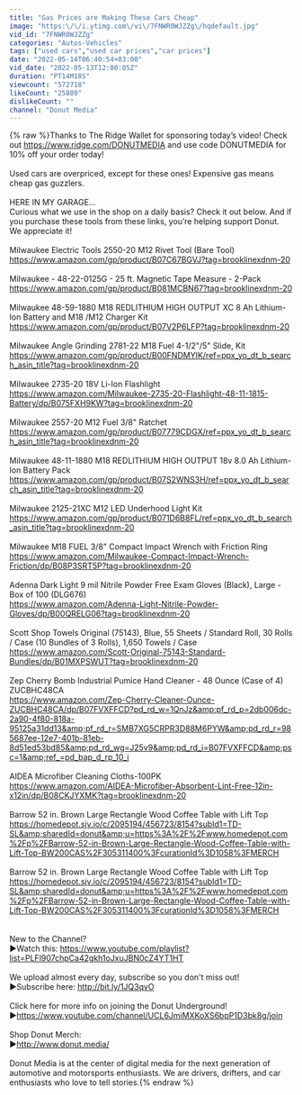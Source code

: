 ```yaml
---
title: "Gas Prices are Making These Cars Cheap"
image: "https:\/\/i.ytimg.com\/vi\/7FNWR0WJZZg\/hqdefault.jpg"
vid_id: "7FNWR0WJZZg"
categories: "Autos-Vehicles"
tags: ["used cars","used car prices","car prices"]
date: "2022-05-14T06:40:54+03:00"
vid_date: "2022-05-13T12:00:05Z"
duration: "PT14M18S"
viewcount: "572718"
likeCount: "25889"
dislikeCount: ""
channel: "Donut Media"
---
```

{% raw %}Thanks to The Ridge Wallet for sponsoring today’s video! Check out <a rel="nofollow" target="blank" href="https://www.ridge.com/DONUTMEDIA">https://www.ridge.com/DONUTMEDIA</a> and use code DONUTMEDIA for 10% off your order today! <br /><br />Used cars are overpriced, except for these ones! Expensive gas means cheap gas guzzlers. <br /><br />HERE IN MY GARAGE…<br />Curious what we use in the shop on a daily basis? Check it out below. And if you purchase these tools from these links, you’re helping support Donut. We appreciate it!<br /><br />Milwaukee Electric Tools 2550-20 M12 Rivet Tool (Bare Tool) <a rel="nofollow" target="blank" href="https://www.amazon.com/gp/product/B07C67BGVJ?tag=brooklinexdnm-20">https://www.amazon.com/gp/product/B07C67BGVJ?tag=brooklinexdnm-20</a><br /><br />Milwaukee - 48-22-0125G - 25 ft. Magnetic Tape Measure - 2-Pack <br /><a rel="nofollow" target="blank" href="https://www.amazon.com/gp/product/B081MCBN67?tag=brooklinexdnm-20">https://www.amazon.com/gp/product/B081MCBN67?tag=brooklinexdnm-20</a> <br /><br />Milwaukee 48-59-1880 M18 REDLITHIUM HIGH OUTPUT XC 8 Ah Lithium-Ion Battery and M18 /M12 Charger Kit<br /><a rel="nofollow" target="blank" href="https://www.amazon.com/gp/product/B07V2P6LFP?tag=brooklinexdnm-20">https://www.amazon.com/gp/product/B07V2P6LFP?tag=brooklinexdnm-20</a><br /><br />Milwaukee Angle Grinding 2781-22 M18 Fuel 4-1/2&quot;/5&quot; Slide, Kit<br /><a rel="nofollow" target="blank" href="https://www.amazon.com/gp/product/B00FNDMYIK/ref=ppx_yo_dt_b_search_asin_title?tag=brooklinexdnm-20">https://www.amazon.com/gp/product/B00FNDMYIK/ref=ppx_yo_dt_b_search_asin_title?tag=brooklinexdnm-20</a><br /><br />Milwaukee 2735-20 18V Li-Ion Flashlight<br /><a rel="nofollow" target="blank" href="https://www.amazon.com/Milwaukee-2735-20-Flashlight-48-11-1815-Battery/dp/B075FXH9KW?tag=brooklinexdnm-20">https://www.amazon.com/Milwaukee-2735-20-Flashlight-48-11-1815-Battery/dp/B075FXH9KW?tag=brooklinexdnm-20</a><br /><br />Milwaukee 2557-20 M12 Fuel 3/8&quot; Ratchet<br /><a rel="nofollow" target="blank" href="https://www.amazon.com/gp/product/B07779CDGX/ref=ppx_yo_dt_b_search_asin_title?tag=brooklinexdnm-20">https://www.amazon.com/gp/product/B07779CDGX/ref=ppx_yo_dt_b_search_asin_title?tag=brooklinexdnm-20</a><br /><br />Milwaukee 48-11-1880 M18 REDLITHIUM HIGH OUTPUT 18v 8.0 Ah Lithium-Ion Battery Pack<br /><a rel="nofollow" target="blank" href="https://www.amazon.com/gp/product/B07S2WNS3H/ref=ppx_yo_dt_b_search_asin_title?tag=brooklinexdnm-20">https://www.amazon.com/gp/product/B07S2WNS3H/ref=ppx_yo_dt_b_search_asin_title?tag=brooklinexdnm-20</a><br /><br />Milwaukee 2125-21XC M12 LED Underhood Light Kit<br /><a rel="nofollow" target="blank" href="https://www.amazon.com/gp/product/B071D6B8FL/ref=ppx_yo_dt_b_search_asin_title?tag=brooklinexdnm-20">https://www.amazon.com/gp/product/B071D6B8FL/ref=ppx_yo_dt_b_search_asin_title?tag=brooklinexdnm-20</a><br /><br />Milwaukee M18 FUEL 3/8&quot; Compact Impact Wrench with Friction Ring<br /><a rel="nofollow" target="blank" href="https://www.amazon.com/Milwaukee-Compact-Impact-Wrench-Friction/dp/B08P3SRT5P?tag=brooklinexdnm-20">https://www.amazon.com/Milwaukee-Compact-Impact-Wrench-Friction/dp/B08P3SRT5P?tag=brooklinexdnm-20</a><br /><br />Adenna Dark Light 9 mil Nitrile Powder Free Exam Gloves (Black), Large - Box of 100 (DLG676)<br /><a rel="nofollow" target="blank" href="https://www.amazon.com/Adenna-Light-Nitrile-Powder-Gloves/dp/B00QRELG06?tag=brooklinexdnm-20">https://www.amazon.com/Adenna-Light-Nitrile-Powder-Gloves/dp/B00QRELG06?tag=brooklinexdnm-20</a><br /><br />Scott Shop Towels Original (75143), Blue, 55 Sheets / Standard Roll, 30 Rolls / Case (10 Bundles of 3 Rolls), 1,650 Towels / Case<br /><a rel="nofollow" target="blank" href="https://www.amazon.com/Scott-Original-75143-Standard-Bundles/dp/B01MXPSWUT?tag=brooklinexdnm-20">https://www.amazon.com/Scott-Original-75143-Standard-Bundles/dp/B01MXPSWUT?tag=brooklinexdnm-20</a><br /><br />Zep Cherry Bomb Industrial Pumice Hand Cleaner - 48 Ounce (Case of 4) ZUCBHC48CA<br /><a rel="nofollow" target="blank" href="https://www.amazon.com/Zep-Cherry-Cleaner-Ounce-ZUCBHC48CA/dp/B07FVXFFCD?pd_rd_w=1QnJz&amp;pf_rd_p=2db006dc-2a90-4f80-818a-95125a31dd13&amp;pf_rd_r=SMB7XG5CRPR3D88M6PYW&amp;pd_rd_r=985687ee-12e7-401b-81eb-8d51ed53bd85&amp;pd_rd_wg=J25v9&amp;pd_rd_i=B07FVXFFCD&amp;psc=1&amp;ref_=pd_bap_d_rp_10_i">https://www.amazon.com/Zep-Cherry-Cleaner-Ounce-ZUCBHC48CA/dp/B07FVXFFCD?pd_rd_w=1QnJz&amp;pf_rd_p=2db006dc-2a90-4f80-818a-95125a31dd13&amp;pf_rd_r=SMB7XG5CRPR3D88M6PYW&amp;pd_rd_r=985687ee-12e7-401b-81eb-8d51ed53bd85&amp;pd_rd_wg=J25v9&amp;pd_rd_i=B07FVXFFCD&amp;psc=1&amp;ref_=pd_bap_d_rp_10_i</a><br /><br />AIDEA Microfiber Cleaning Cloths-100PK<br /><a rel="nofollow" target="blank" href="https://www.amazon.com/AIDEA-Microfiber-Absorbent-Lint-Free-12in-x12in/dp/B08CKJYXMK?tag=brooklinexdnm-20">https://www.amazon.com/AIDEA-Microfiber-Absorbent-Lint-Free-12in-x12in/dp/B08CKJYXMK?tag=brooklinexdnm-20</a><br /><br />Barrow 52 in. Brown Large Rectangle Wood Coffee Table with Lift Top<br /><a rel="nofollow" target="blank" href="https://homedepot.sjv.io/c/2095194/456723/8154?subId1=TD-SL&amp;sharedId=donut&amp;u=https%3A%2F%2Fwww.homedepot.com%2Fp%2FBarrow-52-in-Brown-Large-Rectangle-Wood-Coffee-Table-with-Lift-Top-BW200CAS%2F305311400%3FcurationId%3D1058%3FMERCH">https://homedepot.sjv.io/c/2095194/456723/8154?subId1=TD-SL&amp;sharedId=donut&amp;u=https%3A%2F%2Fwww.homedepot.com%2Fp%2FBarrow-52-in-Brown-Large-Rectangle-Wood-Coffee-Table-with-Lift-Top-BW200CAS%2F305311400%3FcurationId%3D1058%3FMERCH</a><br /><br />Barrow 52 in. Brown Large Rectangle Wood Coffee Table with Lift Top<br /><a rel="nofollow" target="blank" href="https://homedepot.sjv.io/c/2095194/456723/8154?subId1=TD-SL&amp;sharedId=donut&amp;u=https%3A%2F%2Fwww.homedepot.com%2Fp%2FBarrow-52-in-Brown-Large-Rectangle-Wood-Coffee-Table-with-Lift-Top-BW200CAS%2F305311400%3FcurationId%3D1058%3FMERCH">https://homedepot.sjv.io/c/2095194/456723/8154?subId1=TD-SL&amp;sharedId=donut&amp;u=https%3A%2F%2Fwww.homedepot.com%2Fp%2FBarrow-52-in-Brown-Large-Rectangle-Wood-Coffee-Table-with-Lift-Top-BW200CAS%2F305311400%3FcurationId%3D1058%3FMERCH</a><br /><br /><br />New to the Channel? <br />►Watch this: <a rel="nofollow" target="blank" href="https://www.youtube.com/playlist?list=PLFl907chpCa42gkh1oJxuJBN0cZ4YT1HT">https://www.youtube.com/playlist?list=PLFl907chpCa42gkh1oJxuJBN0cZ4YT1HT</a><br /><br />We upload almost every day, subscribe so you don't miss out!<br />►Subscribe here: <a rel="nofollow" target="blank" href="http://bit.ly/1JQ3qvO">http://bit.ly/1JQ3qvO</a><br /><br />Click here for more info on joining the Donut Underground!<br />►<a rel="nofollow" target="blank" href="https://www.youtube.com/channel/UCL6JmiMXKoXS6bpP1D3bk8g/join">https://www.youtube.com/channel/UCL6JmiMXKoXS6bpP1D3bk8g/join</a><br /><br />Shop Donut Merch: <br />►<a rel="nofollow" target="blank" href="http://www.donut.media/">http://www.donut.media/</a><br /><br />Donut Media is at the center of digital media for the next generation of automotive and motorsports enthusiasts. We are drivers, drifters, and car enthusiasts who love to tell stories.{% endraw %}
